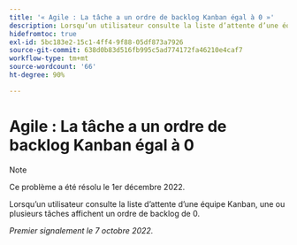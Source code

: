 ```yaml
---
title: '« Agile : La tâche a un ordre de backlog Kanban égal à 0 »'
description: Lorsqu’un utilisateur consulte la liste d’attente d’une équipe Kanban, une ou plusieurs tâches affichent un ordre de backlog de 0.
hidefromtoc: true
exl-id: 5bc183e2-15c1-4ff4-9f88-05df873a7926
source-git-commit: 638d0b83d516fb995c5ad774172fa46210e4caf7
workflow-type: tm+mt
source-wordcount: '66'
ht-degree: 90%

---
```


# Agile : La tâche a un ordre de backlog Kanban égal à 0

>[!NOTE]
>
>Ce problème a été résolu le 1er décembre 2022.

Lorsqu’un utilisateur consulte la liste d’attente d’une équipe Kanban, une ou plusieurs tâches affichent un ordre de backlog de 0.

_Premier signalement le 7 octobre 2022._
